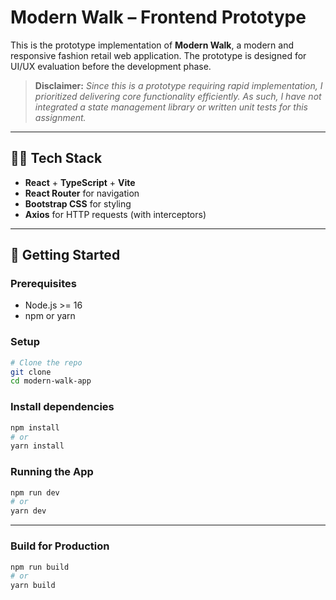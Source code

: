 # Modern Walk – Frontend Prototype

This is the prototype implementation of **Modern Walk**, a modern and responsive fashion retail web application. The prototype is designed for UI/UX evaluation before the development phase.


> **Disclaimer:** _Since this is a prototype requiring rapid implementation, I prioritized delivering core functionality efficiently. As such, I have not integrated a state management library or written unit tests for this assignment._

---

## 🧑‍💻 Tech Stack

- **React** + **TypeScript** + **Vite**
- **React Router** for navigation
- **Bootstrap CSS** for styling
- **Axios** for HTTP requests (with interceptors)

---

## 🚀 Getting Started

### Prerequisites

- Node.js >= 16
- npm or yarn

### Setup

```bash
# Clone the repo
git clone 
cd modern-walk-app
```

### Install dependencies
```bash
npm install
# or
yarn install

```

### Running the App
```bash
npm run dev
# or
yarn dev
```
---

### Build for Production
```bash
npm run build
# or
yarn build
```